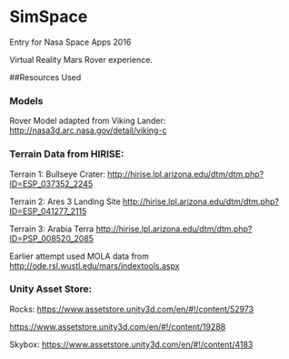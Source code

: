 # SimSpace
Entry for Nasa Space Apps 2016

Virtual Reality Mars Rover experience.

##Resources Used

### Models

Rover Model adapted from Viking Lander: http://nasa3d.arc.nasa.gov/detail/viking-c

### Terrain Data from HIRISE:

Terrain 1: Bullseye Crater:
http://hirise.lpl.arizona.edu/dtm/dtm.php?ID=ESP_037352_2245

Terrain 2: Ares 3 Landing Site
http://hirise.lpl.arizona.edu/dtm/dtm.php?ID=ESP_041277_2115

Terrain 3: Arabia Terra
http://hirise.lpl.arizona.edu/dtm/dtm.php?ID=PSP_008520_2085

Earlier attempt used MOLA data from
http://ode.rsl.wustl.edu/mars/indextools.aspx

### Unity Asset Store:

Rocks:
https://www.assetstore.unity3d.com/en/#!/content/52973

https://www.assetstore.unity3d.com/en/#!/content/19288

Skybox:
https://www.assetstore.unity3d.com/en/#!/content/4183
